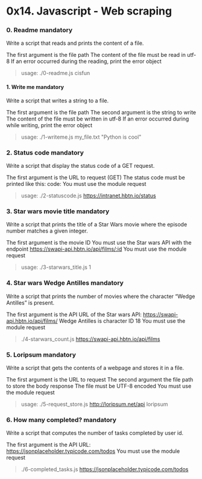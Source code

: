 # 0x14. Javascript - Web scraping

### 0. Readme mandatory
Write a script that reads and prints the content of a file.

The first argument is the file path
The content of the file must be read in utf-8
If an error occurred during the reading, print the error object

> usage: ./0-readme.js cisfun

#### 1. Write me mandatory
Write a script that writes a string to a file.

The first argument is the file path
The second argument is the string to write
The content of the file must be written in utf-8
If an error occurred during while writing, print the error object

> usage: ./1-writeme.js my_file.txt "Python is cool"

### 2. Status code mandatory
Write a script that display the status code of a GET request.

The first argument is the URL to request (GET)
The status code must be printed like this: code: <status code>
You must use the module request

> usage: ./2-statuscode.js https://intranet.hbtn.io/status

### 3. Star wars movie title mandatory
Write a script that prints the title of a Star Wars movie where the episode number matches a given integer.

The first argument is the movie ID
You must use the Star wars API with the endpoint https://swapi-api.hbtn.io/api/films/:id
You must use the module request

> usage: ./3-starwars_title.js 1

### 4. Star wars Wedge Antilles mandatory
Write a script that prints the number of movies where the character “Wedge Antilles” is present.

The first argument is the API URL of the Star wars API: https://swapi-api.hbtn.io/api/films/
Wedge Antilles is character ID 18
You must use the module request

> ./4-starwars_count.js https://swapi-api.hbtn.io/api/films

### 5. Loripsum mandatory
Write a script that gets the contents of a webpage and stores it in a file.

The first argument is the URL to request
The second argument the file path to store the body response
The file must be UTF-8 encoded
You must use the module request

> usage: ./5-request_store.js http://loripsum.net/api loripsum

### 6. How many completed? mandatory
Write a script that computes the number of tasks completed by user id.

The first argument is the API URL: https://jsonplaceholder.typicode.com/todos
You must use the module request

> ./6-completed_tasks.js https://jsonplaceholder.typicode.com/todos

